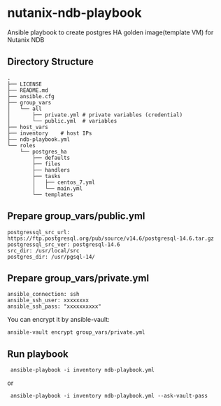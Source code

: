 # nutanix-ndb-playbook

Ansible playbook to create postgres HA golden image(template VM) for Nutanix NDB

## Directory Structure

```
.
├── LICENSE
├── README.md
├── ansible.cfg
├── group_vars
│   └── all
│       ├── private.yml # private variables (credential)
│       └── public.yml  # variables
├── host_vars
├── inventory    # host IPs
├── ndb-playbook.yml
└── roles
    └── postgres_ha
        ├── defaults
        ├── files
        ├── handlers
        ├── tasks
        │   ├── centos_7.yml
        │   └── main.yml
        └── templates
```

## Prepare group_vars/public.yml

```
postgressql_src_url: https://ftp.postgresql.org/pub/source/v14.6/postgresql-14.6.tar.gz
postgressql_src_ver: postgresql-14.6
src_dir: /usr/local/src
postgres_dir: /usr/pgsql-14/
```


## Prepare group_vars/private.yml
```
ansible_connection: ssh 
ansible_ssh_user: xxxxxxxx
ansible_ssh_pass: "xxxxxxxxxx"
```
You can encrypt it by ansible-vault:

```ansible-vault encrypt group_vars/private.yml```


## Run playbook

``` ansible-playbook -i inventory ndb-playbook.yml```

or

``` ansible-playbook -i inventory ndb-playbook.yml --ask-vault-pass```